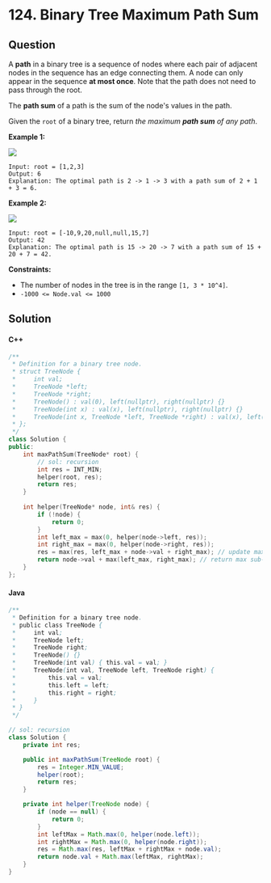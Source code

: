 # 124. Binary Tree Maximum Path Sum

## Question

A **path** in a binary tree is a sequence of nodes where each pair of adjacent nodes in the sequence has an edge connecting them. A node can only appear in the sequence **at most once**. Note that the path does not need to pass through the root.

The **path sum** of a path is the sum of the node's values in the path.

Given the `root` of a binary tree, return _the maximum **path sum** of any path_.

**Example 1:**

![](https://assets.leetcode.com/uploads/2020/10/13/exx1.jpg)

```
Input: root = [1,2,3]
Output: 6
Explanation: The optimal path is 2 -> 1 -> 3 with a path sum of 2 + 1 + 3 = 6.
```

**Example 2:**

![](https://assets.leetcode.com/uploads/2020/10/13/exx2.jpg)

```
Input: root = [-10,9,20,null,null,15,7]
Output: 42
Explanation: The optimal path is 15 -> 20 -> 7 with a path sum of 15 + 20 + 7 = 42.
```

**Constraints:**

* The number of nodes in the tree is in the range `[1, 3 * 10^4]`.
* `-1000 <= Node.val <= 1000`

## Solution

#### C++

```cpp
/**
 * Definition for a binary tree node.
 * struct TreeNode {
 *     int val;
 *     TreeNode *left;
 *     TreeNode *right;
 *     TreeNode() : val(0), left(nullptr), right(nullptr) {}
 *     TreeNode(int x) : val(x), left(nullptr), right(nullptr) {}
 *     TreeNode(int x, TreeNode *left, TreeNode *right) : val(x), left(left), right(right) {}
 * };
 */
class Solution {
public:
    int maxPathSum(TreeNode* root) {
        // sol: recursion
        int res = INT_MIN;
        helper(root, res);
        return res;
    }
    
    int helper(TreeNode* node, int& res) {
        if (!node) {
            return 0;
        }
        int left_max = max(0, helper(node->left, res));
        int right_max = max(0, helper(node->right, res));
        res = max(res, left_max + node->val + right_max); // update max path sum
        return node->val + max(left_max, right_max); // return max sub-path sum starting from node
    }
};
```

#### Java

```java
/**
 * Definition for a binary tree node.
 * public class TreeNode {
 *     int val;
 *     TreeNode left;
 *     TreeNode right;
 *     TreeNode() {}
 *     TreeNode(int val) { this.val = val; }
 *     TreeNode(int val, TreeNode left, TreeNode right) {
 *         this.val = val;
 *         this.left = left;
 *         this.right = right;
 *     }
 * }
 */

// sol: recursion
class Solution {
    private int res;

    public int maxPathSum(TreeNode root) {
        res = Integer.MIN_VALUE;
        helper(root);
        return res;
    }

    private int helper(TreeNode node) {
        if (node == null) {
            return 0;
        }
        int leftMax = Math.max(0, helper(node.left));
        int rightMax = Math.max(0, helper(node.right));
        res = Math.max(res, leftMax + rightMax + node.val);
        return node.val + Math.max(leftMax, rightMax);
    }
}
```
